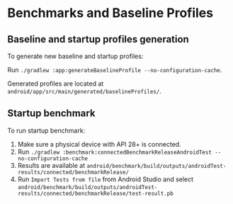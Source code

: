 # Benchmarks and Baseline Profiles

## Baseline and startup profiles generation

To generate new baseline and startup profiles:

Run `./gradlew :app:generateBaselineProfile --no-configuration-cache`.

Generated profiles are located at `android/app/src/main/generated/baselineProfiles/`.

## Startup benchmark

To run startup benchmark:

1. Make sure a physical device with API 28+ is connected.
2. Run `./gradlew :benchmark:connectedBenchmarkReleaseAndroidTest --no-configuration-cache`
3. Results are available at `android/benchmark/build/outputs/androidTest-results/connected/benchmarkRelease/`
4. Run `Import Tests from file` from Android Studio and select `android/benchmark/build/outputs/androidTest-results/connected/benchmarkRelease/test-result.pb`
